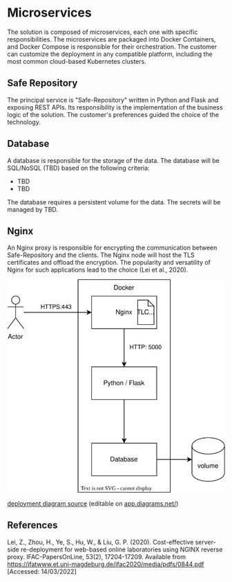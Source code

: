 # Microservices

The solution is composed of microservices, each one with specific responsibilities. The microservices are packaged into Docker Containers, and Docker Compose is responsible for their orchestration. The customer can customize the deployment in any compatible platform, including the most common cloud-based Kubernetes clusters.

## Safe Repository

The principal service is "Safe-Repository" written in Python and Flask and exposing REST APIs. Its responsibility is the implementation of the business logic of the solution. The customer's preferences guided the choice of the technology.

## Database

A database is responsible for the storage of the data. The database will be SQL/NoSQL (TBD) based on the following criteria:
* TBD
* TBD

The database requires a persistent volume for the data. The secrets will be managed by TBD.

## Nginx

An Nginx proxy is responsible for encrypting the communication between Safe-Repository and the clients. The Nginx node will host the TLS certificates and offload the encryption. The popularity and versatility of Nginx for such applications lead to the choice (Lei et al., 2020).

![deployment diagram](microservices.svg)

[deployment diagram source](microservices.drawio) (editable on [app.diagrams.net/](https://app.diagrams.net/))

## References

Lei, Z., Zhou, H., Ye, S., Hu, W., & Liu, G. P. (2020). Cost-effective server-side re-deployment for web-based online laboratories using NGINX reverse proxy. IFAC-PapersOnLine, 53(2), 17204-17209. Available from https://ifatwww.et.uni-magdeburg.de/ifac2020/media/pdfs/0844.pdf [Accessed: 14/03/2022]
